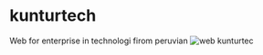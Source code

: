 # kunturtech
Web for enterprise in technologi firom peruvian 
![web kunturtec](https://user-images.githubusercontent.com/55008701/101721365-cbd12c80-3a75-11eb-8cd4-6b8c84939acf.png)
